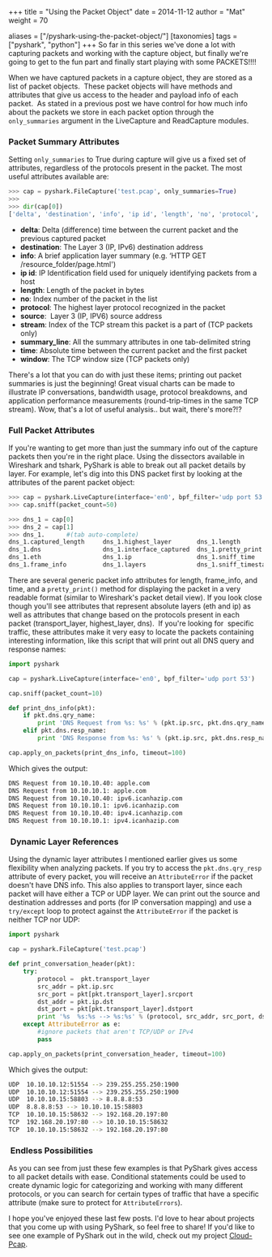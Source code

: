 +++
title = "Using the Packet Object"
date = 2014-11-12
author = "Mat"
weight = 70

aliases = ["/pyshark-using-the-packet-object/"]
[taxonomies]
tags = ["pyshark", "python"]
+++
So far in this series we've done a lot with capturing packets and working with the capture object, but finally we're going to get to the fun part and finally start playing with some PACKETS!!!!

When we have captured packets in a capture object, they are stored as a list of packet objects.  These packet objects will have methods and attributes that give us access to the header and payload info of each packet.  As stated in a previous post we have control for how much info about the packets we store in each packet option through the `only_summaries` argument in the LiveCapture and ReadCapture modules.<!--more-->

### Packet Summary Attributes

Setting `only_summaries` to True during capture will give us a fixed set of attributes, regardless of the protocols present in the packet. The most useful attributes available are:

```python
>>> cap = pyshark.FileCapture('test.pcap', only_summaries=True)
>>>
>>> dir(cap[0])
['delta', 'destination', 'info', 'ip id', 'length', 'no', 'protocol', 'source', 'stream', 'summary_line', 'time', 'window']
```

  * **delta**: Delta (difference) time between the current packet and the previous captured packet
  * **destination**: The Layer 3 (IP, IPv6) destination address
  * **info**: A brief application layer summary (e.g. &#8216;HTTP GET /resource_folder/page.html')
  * **ip id**: IP Identification field used for uniquely identifying packets from a host
  * **length**: Length of the packet in bytes
  * **no**: Index number of the packet in the list
  * **protocol**: The highest layer protocol recognized in the packet
  * **source**:  Layer 3 (IP, IPV6) source address
  * **stream**: Index of the TCP stream this packet is a part of (TCP packets only)
  * **summary_line**: All the summary attributes in one tab-delimited string
  * **time**: Absolute time between the current packet and the first packet
  * **window**: The TCP window size (TCP packets only)

There's a lot that you can do with just these items; printing out packet summaries is just the beginning! Great visual charts can be made to illustrate IP conversations, bandwidth usage, protocol breakdowns, and application performance measurements (round-trip-times in the same TCP stream). Wow, that's a lot of useful analysis.. but wait, there's more?!?

### Full Packet Attributes

If you're wanting to get more than just the summary info out of the capture packets then you're in the right place. Using the dissectors available in Wireshark and tshark, PyShark is able to break out all packet details by layer. For example, let's dig into this DNS packet first by looking at the attributes of the parent packet object:

```py
>>> cap = pyshark.LiveCapture(interface='en0', bpf_filter='udp port 53')
>>> cap.sniff(packet_count=50)

>>> dns_1 = cap[0]
>>> dns_2 = cap[1]
>>> dns_1.      #(tab auto-complete)
dns_1.captured_length     dns_1.highest_layer       dns_1.length              dns_1.transport_layer
dns_1.dns                 dns_1.interface_captured  dns_1.pretty_print        dns_1.udp
dns_1.eth                 dns_1.ip                  dns_1.sniff_time
dns_1.frame_info          dns_1.layers              dns_1.sniff_timestamp
```

There are several generic packet info attributes for length, frame_info, and time, and a `pretty_print()` method for displaying the packet in a very readable format (similar to Wireshark's packet detail view). If you look close though you'll see attributes that represent absolute layers (eth and ip) as well as attributes that change based on the protocols present in each packet (transport\_layer, highest\_layer, dns).  If you're looking for  specific traffic, these attributes make it very easy to locate the packets containing interesting information, like this script that will print out all DNS query and response names:

```py
import pyshark

cap = pyshark.LiveCapture(interface='en0', bpf_filter='udp port 53')

cap.sniff(packet_count=10)

def print_dns_info(pkt):
    if pkt.dns.qry_name:
        print 'DNS Request from %s: %s' % (pkt.ip.src, pkt.dns.qry_name)
    elif pkt.dns.resp_name:
        print 'DNS Response from %s: %s' % (pkt.ip.src, pkt.dns.resp_name)

cap.apply_on_packets(print_dns_info, timeout=100)
```

Which gives the output:

```sh
DNS Request from 10.10.10.40: apple.com
DNS Request from 10.10.10.1: apple.com
DNS Request from 10.10.10.40: ipv6.icanhazip.com
DNS Request from 10.10.10.1: ipv6.icanhazip.com
DNS Request from 10.10.10.40: ipv4.icanhazip.com
DNS Request from 10.10.10.1: ipv4.icanhazip.com
```

###  Dynamic Layer References

Using the dynamic layer attributes I mentioned earlier gives us some flexibility when analyzing packets. If you try to access the `pkt.dns.qry_resp` attribute of every packet, you will receive an `AttributeError` if the packet doesn't have DNS info. This also applies to transport layer, since each packet will have either a TCP or UDP layer. We can print out the source and destination addresses and ports (for IP conversation mapping) and use a `try/except` loop to protect against the `AttributeError` if the packet is neither TCP nor UDP:

```py
import pyshark

cap = pyshark.FileCapture('test.pcap')

def print_conversation_header(pkt):
    try:
        protocol =  pkt.transport_layer
        src_addr = pkt.ip.src
        src_port = pkt[pkt.transport_layer].srcport
        dst_addr = pkt.ip.dst
        dst_port = pkt[pkt.transport_layer].dstport
        print '%s  %s:%s --> %s:%s' % (protocol, src_addr, src_port, dst_addr, dst_port)
    except AttributeError as e:
        #ignore packets that aren't TCP/UDP or IPv4
        pass

cap.apply_on_packets(print_conversation_header, timeout=100)
```

Which gives the output:

```sh
UDP  10.10.10.12:51554 --> 239.255.255.250:1900
UDP  10.10.10.12:51554 --> 239.255.255.250:1900
UDP  10.10.10.15:58803 --> 8.8.8.8:53
UDP  8.8.8.8:53 --> 10.10.10.15:58803
TCP  10.10.10.15:58632 --> 192.168.20.197:80
TCP  192.168.20.197:80 --> 10.10.10.15:58632
TCP  10.10.10.15:58632 --> 192.168.20.197:80
```

###  Endless Possibilities

As you can see from just these few examples is that PyShark gives access to all packet details with ease. Conditional statements could be used to create dynamic logic for categorizing and working with many different protocols, or you can search for certain types of traffic that have a specific attribute (make sure to protect for `AttributeErrors`).

I hope you've enjoyed these last few posts. I'd love to hear about projects that you come up with using PyShark, so feel free to share! If you'd like to see one example of PyShark out in the wild, check out my project <a title="GitHub: Cloud-Pcap" href="https://github.com/thepacketgeek/cloud-pcap" target="_blank">Cloud-Pcap</a>.